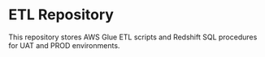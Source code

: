 # ETL Repository
This repository stores AWS Glue ETL scripts and Redshift SQL procedures for UAT and PROD environments.
